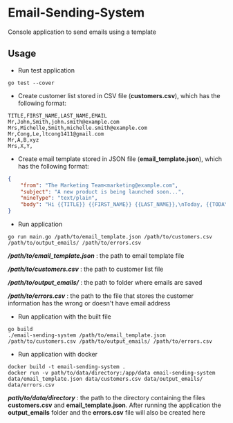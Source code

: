 # Email-Sending-System
Console application to send emails using a template

## Usage
* Run test application
```
go test --cover
```

* Create customer list stored in CSV file (**customers.csv**), which has the following format:
```
TITLE,FIRST_NAME,LAST_NAME,EMAIL
Mr,John,Smith,john.smith@example.com
Mrs,Michelle,Smith,michelle.smith@example.com
Mr,Cong,Le,ltcong1411@gmail.com
Mr,A,B,xyz
Mrs,X,Y,
```

* Create email template stored in JSON file (**email_template.json**), which has the following format:

```json
{
    "from": "The Marketing Team<marketing@example.com",
    "subject": "A new product is being launched soon...",
    "mineType": "text/plain",
    "body": "Hi {{TITLE}} {{FIRST_NAME}} {{LAST_NAME}},\nToday, {{TODAY}}, we would like to tell you that... Sincerely,\nThe Marketing Team"
}
```

* Run application
```
go run main.go /path/to/email_template.json /path/to/customers.csv /path/to/output_emails/ /path/to/errors.csv
```
***/path/to/email_template.json*** : the path to email template file

***/path/to/customers.csv*** : the path to customer list file

***/path/to/output_emails/*** : the path to folder where emails are saved

***/path/to/errors.csv*** : the path to the file that stores the customer information has the wrong or doesn't have email address


* Run application with the built file
```
go build
./email-sending-system /path/to/email_template.json /path/to/customers.csv /path/to/output_emails/ /path/to/errors.csv
```

* Run application with docker
```
docker build -t email-sending-system .
docker run -v path/to/data/directory:/app/data email-sending-system data/email_template.json data/customers.csv data/output_emails/ data/errors.csv
```
***path/to/data/directory*** : the path to the directory containing the files **customers.csv** and **email_template.json**. After running the application the **output_emails** folder and the **errors.csv** file will also be created here



